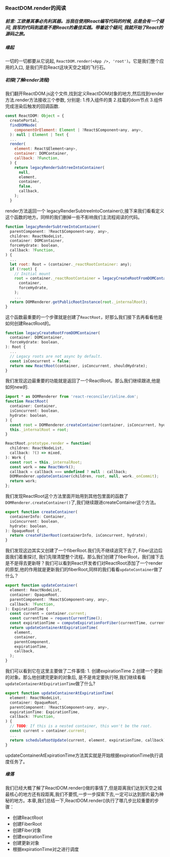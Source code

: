 ### ReactDOM.render的阅读

##### 前言: 工欲善其事必先利其器。当我在使用React编写代码的时候, 总是会有一个疑问, 我写的代码到底是不是React的最佳实践。带着这个疑问, 我就开始了React的源码之旅。

##### 缘起
一切的一切都要从它说起, ` ReactDOM.render(<App />, 'root') `。它是我们整个应用的入口, 是我们开启React这块天空之城的飞行石。


##### 初探(了解render流程)
我们翻开ReactDOM.js这个文件,找到定义ReactDOM对象的地方,然后找到render方法.render方法接收三个参数, 分别是: 1.传入组件的类 2.挂载的dom节点 3.组件完成渲染后触发的回调函数.

``` js
const ReactDOM: Object = {
  createPortal,
  findDOMNode(
    componentOrElement: Element | ?React$Component<any, any>,
  ): null | Element | Text {
  ...
  render(
    element: React$Element<any>,
    container: DOMContainer,
    callback: ?Function,
  ) {
    return legacyRenderSubtreeIntoContainer(
      null,
      element,
      container,
      false,
      callback,
    );
  }
```
render方法返回一个 legacyRenderSubtreeIntoContainer();接下来我们看看定义这个函数的地方。同样的我们删掉一些不影响我们主流程阅读的代码。

```js
function legacyRenderSubtreeIntoContainer(
  parentComponent: ?React$Component<any, any>,
  children: ReactNodeList,
  container: DOMContainer,
  forceHydrate: boolean,
  callback: ?Function,
) {
  ...
  let root: Root = (container._reactRootContainer: any);
  if (!root) {
    // Initial mount
    root = container._reactRootContainer = legacyCreateRootFromDOMContainer(
      container,
      forceHydrate,
    );
    ...
  return DOMRenderer.getPublicRootInstance(root._internalRoot);
}
```
这个函数最重要的一个步骤就是创建了``` ReactRoot ```，好那么我们接下去再看看他是如何创建ReactRoot的。
```js
function legacyCreateRootFromDOMContainer(
  container: DOMContainer,
  forceHydrate: boolean,
): Root {
  ...
  // Legacy roots are not async by default.
  const isConcurrent = false;
  return new ReactRoot(container, isConcurrent, shouldHydrate);
}
```
我们发现这边最重要的功能就是返回了一个ReactRoot。那么我们继续跟进,他是如何new的.
```js
import * as DOMRenderer from 'react-reconciler/inline.dom';
function ReactRoot(
  container: Container,
  isConcurrent: boolean,
  hydrate: boolean,
) {
  const root = DOMRenderer.createContainer(container, isConcurrent, hydrate);
  this._internalRoot = root;
}

ReactRoot.prototype.render = function(
  children: ReactNodeList,
  callback: ?() => mixed,
): Work {
  const root = this._internalRoot;
  const work = new ReactWork();
  callback = callback === undefined ? null : callback;
  DOMRenderer.updateContainer(children, root, null, work._onCommit);
  return work;
};

```
我们发现ReactRoot这个方法里面开始用到其他包里面的函数了``` DOMRenderer.createContainer() ```了,我们继续跟进createContainer这个方法。

```js
export function createContainer(
  containerInfo: Container,
  isConcurrent: boolean,
  hydrate: boolean,
): OpaqueRoot {
  return createFiberRoot(containerInfo, isConcurrent, hydrate);
}
```
我们发现这边其实又创建了一个fiberRoot.我们先不继续追究下去了, Fiber这边后面我们着重探讨, 我们先理清楚整个流程。那么我们创建了fiberRoot，我们接下去是不是得去更新呀？我们可以看到React开发者们对ReactRoot添加了一个render的原型,他的作用就是更新我们的fiberRoot,同样的我们看看``` updateContainer ```做了什么？

```js
export function updateContainer(
  element: ReactNodeList,
  container: OpaqueRoot,
  parentComponent: ?React$Component<any, any>,
  callback: ?Function,
): ExpirationTime {
  const current = container.current;
  const currentTime = requestCurrentTime();
  const expirationTime = computeExpirationForFiber(currentTime, current);
  return updateContainerAtExpirationTime(
    element,
    container,
    parentComponent,
    expirationTime,
    callback,
  );
}
```
我们可以看到它在这里主要做了二件事情: 1. 创建expirationTime 2.创建一个更新的对象。那么他创建完更新的对象后, 是不是肯定要执行呀,我们继续看看```updateContainerAtExpirationTime```做了什么?
```js
export function updateContainerAtExpirationTime(
  element: ReactNodeList,
  container: OpaqueRoot,
  parentComponent: ?React$Component<any, any>,
  expirationTime: ExpirationTime,
  callback: ?Function,
) {
  // TODO: If this is a nested container, this won't be the root.
  const current = container.current;
  ...
  return scheduleRootUpdate(current, element, expirationTime, callback);
}

```
updateContainerAtExpirationTime方法其实就是开始根据expirationTime执行调度任务了。

##### 缘落
  我们已经大概了解了ReactDOM.render()做的事情了,但是距离我们达到天空之城最核心的地方还有段距离,我们不要慌,一步一步探索下去,一定可以达到那片最为神秘的地方。本章,我们总结一下,ReactDOM.render()执行了哪几步比较重要的步骤：
         
  - 创建ReactRoot
  - 创建FiberRoot
  - 创建Fiber对象
  - 创建expirationTime
  - 创建更新对象
  - 根据expirationTime对之进行调度